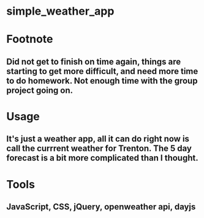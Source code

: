 # simple_weather_app

# Footnote

## Did not get to finish on time again, things are starting to get more difficult, and need more time to do homework. Not enough time with the group project going on.

# Usage

## It's just a weather app, all it can do right now is call the currrent weather for Trenton. The 5 day forecast is a bit more complicated than I thought.

# Tools

## JavaScript, CSS, jQuery, openweather api, dayjs